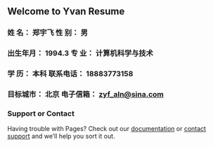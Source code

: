 ## Welcome to Yvan Resume

### 姓 名：	郑宇飞	性 别：	男
### 出生年月：	1994.3	专 业：	计算机科学与技术
### 学 历：	本科	联系电话： 18883773158
### 目标城市：	北京	电子信箱：	zyf_aln@sina.com
### Support or Contact

Having trouble with Pages? Check out our [documentation](https://help.github.com/categories/github-pages-basics/) or [contact support](https://github.com/contact) and we’ll help you sort it out.
